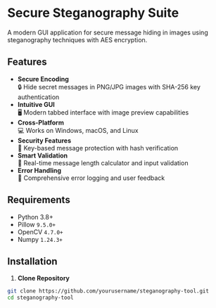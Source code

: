 # Secure Steganography Suite

A modern GUI application for secure message hiding in images using steganography techniques with AES encryption.

## Features

- **Secure Encoding**  
  🔒 Hide secret messages in PNG/JPG images with SHA-256 key authentication
- **Intuitive GUI**  
  🖥️ Modern tabbed interface with image preview capabilities
- **Cross-Platform**  
  💻 Works on Windows, macOS, and Linux
- **Security Features**  
  🔑 Key-based message protection with hash verification
- **Smart Validation**  
  📏 Real-time message length calculator and input validation
- **Error Handling**  
  🚨 Comprehensive error logging and user feedback

## Requirements

- Python 3.8+
- Pillow `9.5.0+`
- OpenCV `4.7.0+`
- Numpy `1.24.3+`

## Installation

1. **Clone Repository**
```bash
git clone https://github.com/yourusername/steganography-tool.git
cd steganography-tool
